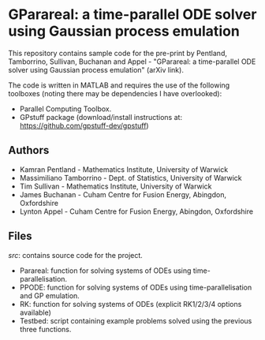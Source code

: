 # GParareal: a time-parallel ODE solver using Gaussian process emulation

This repository contains sample code for the pre-print by Pentland, Tamborrino, Sullivan, Buchanan and Appel - "GParareal: a time-parallel ODE solver using Gaussian process emulation" (arXiv link).

The code is written in MATLAB and requires the use of the following toolboxes (noting there may be dependencies I have overlooked):
* Parallel Computing Toolbox.
* GPstuff package (download/install instructions at: https://github.com/gpstuff-dev/gpstuff)


## Authors

* Kamran Pentland - Mathematics Institute, University of Warwick
* Massimiliano Tamborrino - Dept. of Statistics, University of Warwick
* Tim Sullivan - Mathematics Institute, University of Warwick
* James Buchanan - Cuham Centre for Fusion Energy, Abingdon, Oxfordshire
* Lynton Appel - Cuham Centre for Fusion Energy, Abingdon, Oxfordshire

## Files

*src*: contains source code for the project.

* Parareal: function for solving systems of ODEs using time-parallelisation.
* PPODE:    function for solving systems of ODEs using time-parallelisation and GP emulation.
* RK:       function for solving systems of ODEs (explicit RK1/2/3/4 options available)
* Testbed:  script containing example problems solved using the previous three functions. 
